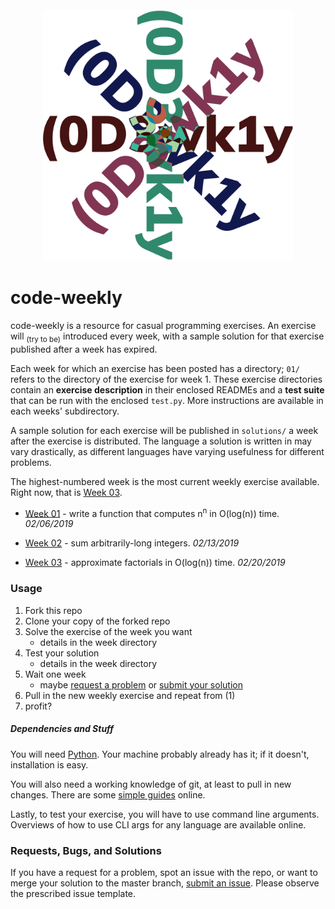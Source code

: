 <h3 align="center">
  <br>
	<img width="400" src="./header.png" alt="code weekly">
</h3>

# code-weekly

code-weekly is a resource for casual programming exercises. An exercise will
<sub>(try to be)</sub> introduced every week, with a sample solution for that
exercise published after a week has expired.

Each week for which an exercise has been posted has a directory; `01/` refers
to the directory of the exercise for week 1. These exercise directories contain
an **exercise description** in their enclosed READMEs and a **test suite** that
can be run with the enclosed `test.py`. More instructions are available in each
weeks' subdirectory.

A sample solution for each exercise will be published in `solutions/` a week
after the exercise is distributed. The language a solution is written in may
vary drastically, as different languages have varying usefulness for different
problems.

The highest-numbered week is the most current weekly exercise available. Right
now, that is [Week 03](./03).

- [Week 01](./01) - write a function that computes n<sup>n</sup> in O(log(n))
  time. _02/06/2019_

- [Week 02](./02) - sum arbitrarily-long integers. _02/13/2019_

- [Week 03](./03) - approximate factorials in O(log(n)) time. _02/20/2019_

### Usage

1. Fork this repo
2. Clone your copy of the forked repo
3. Solve the exercise of the week you want
   - details in the week directory
4. Test your solution
   - details in the week directory
5. Wait one week
   - maybe [request a problem](https://github.com/ayazhafiz/code-weekly/issues/new?assignees=&labels=request&template=request-for-an-exercise.md&title=%5BREQ%5D)
     or [submit your solution](https://github.com/ayazhafiz/code-weekly/issues/new?assignees=&labels=enhancement&template=sample-solution.md&title=%5BSOLN%5D)
6. Pull in the new weekly exercise and repeat from (1)
7. profit?

##### Dependencies and Stuff

You will need [Python](https://www.python.org/downloads/). Your machine probably
already has it; if it doesn't, installation is easy.

You will also need a working knowledge of git, at least to pull in new changes.
There are some [simple guides](http://rogerdudler.github.io/git-guide/) online.

Lastly, to test your exercise, you will have to use command line arguments.
Overviews of how to use CLI args for any language are available online.

### Requests, Bugs, and Solutions

If you have a request for a problem, spot an issue with the repo, or want to
merge your solution to the master branch, [submit an issue](https://github.com/ayazhafiz/code-weekly/issues/new/choose).
Please observe the prescribed issue template.
